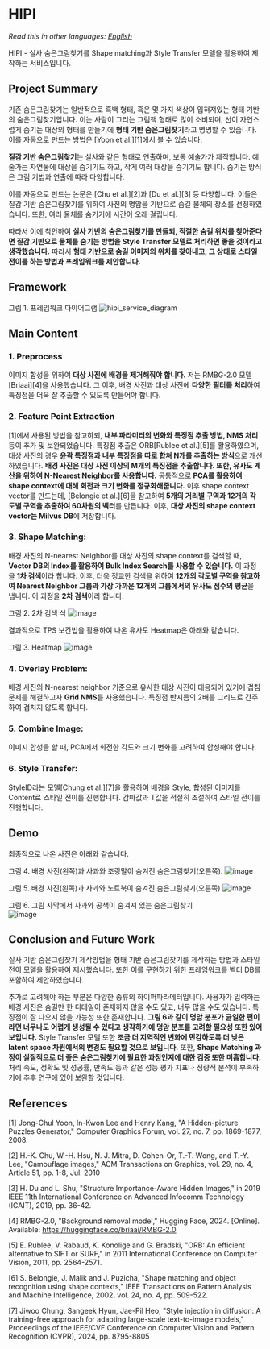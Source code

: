 # HIPI

*Read this in other languages: [English](/README.md)*

HIPI - 실사 숨은그림찾기를 Shape matching과 Style Transfer 모델을 활용하여 제작하는 서비스입니다.

## Project Summary
기존 숨은그림찾기는 일반적으로 흑백 형태, 혹은 몇 가지 색상이 입혀져있는 형태 기반의 숨은그림찾기입니다. 
이는 사람이 그리는 그림책 형태로 많이 소비되며, 선이 자연스럽게 숨기는 대상의 형태를 만들기에 **형태 기반 숨은그림찾기**라고 명명할 수 있습니다. 
이를 자동으로 만드는 방법은 [Yoon et al.][1]에서 볼 수 있습니다.

**질감 기반 숨은그림찾기**는 실사와 같은 형태로 연출하며, 보통 예술가가 제작합니다. 
예술가는 자연물에 대상을 숨기기도 하고, 작게 여러 대상을 숨기기도 합니다. 
숨기는 방식은 그림 기법과 연출에 따라 다양합니다.

이를 자동으로 만드는 논문은 [Chu et al.][2]과 [Du et al.][3] 등 다양합니다.
이들은 질감 기반 숨은그림찾기를 위하여 사진의 명암을 기반으로 숨길 물체의 장소를 선정하였습니다.
또한, 여러 물체를 숨기기에 시간이 오래 걸립니다.

따라서 이에 착안하여 **실사 기반의 숨은그림찾기를 만들되, 적절한 숨길 위치를 찾아준다면 질감 기반으로 물체를 숨기는 방법을 Style Transfer 모델로 처리하면 좋을 것이라고 생각했습니다.**
따라서 **형태 기반으로 숨길 이미지의 위치를 찾아내고, 그 상태로 스타일 전이를 하는 방법과 프레임워크를 제안합니다.**


## Framework
그림 1. 프레임워크 다이어그램
![hipi_service_diagram](https://github.com/user-attachments/assets/7171179e-e623-4594-aef5-7fc69a3958e8)


## Main Content
### 1. Preprocess
이미지 합성을 위하여 **대상 사진에 배경을 제거해줘야 합니다.** 저는 RMBG-2.0 모델[Briaai][4]을 사용했습니다.
그 이후, 배경 사진과 대상 사진에 **다양한 필터를 처리**하여 특징점을 더욱 잘 추출할 수 있도록 만들어야 합니다.

### 2. Feature Point Extraction
[1]에서 사용된 방법을 참고하되, **내부 파라미터의 변화와 특징점 추출 방법, NMS 처리** 등이 추가 및 보완되었습니다.
특징점 추출은 ORB[Rublee et al.][5]를 활용하였으며, 대상 사진의 경우 **윤곽 특징점과 내부 특징점을 따로 합쳐 N개를 추출하는 방식**으로 개선하였습니다.
**배경 사진은 대상 사진 이상의 M개의 특징점을 추출합니다. 또한, 유사도 계산을 위하여 N-Nearest Neighbor를 사용합니다.**
공통적으로 **PCA를 활용하여 shape context에 대해 회전과 크기 변화를 정규화해줍니다.** 
이후 shape context vector를 만드는데, [Belongie et al.][6]을 참고하여 **5개의 거리별 구역과 12개의 각도별 구역을 추출하여 60차원의 벡터**를 만듭니다. 
이후, **대상 사진의 shape context vector는 Milvus DB**에 저장합니다.
    
### 3. Shape Matching:
배경 사진의 N-nearest Neighbor를 대상 사진의 shape context를 검색할 때, **Vector DB의 Index를 활용하여 Bulk Index Search를 사용할 수 있습니다.** 이 과정을 **1차 검색**이라 합니다.
이후, 더욱 정교한 검색을 위하여 **12개의 각도별 구역을 참고하여 Nearest Neighbor 그룹과 가장 가까운 12개의 그룹에서의 유사도 점수의 평균**을 냅니다. 이 과정을 **2차 검색**이라 합니다.

그림 2. 2차 검색 식
![image](https://github.com/user-attachments/assets/46e38031-bf87-4192-aaaa-9f5e8cb24fd1)

결과적으로 TPS 보간법을 활용하여 나온 유사도 Heatmap은 아래와 같습니다.

그림 3. Heatmap
![image](https://github.com/user-attachments/assets/333bc947-16cc-41de-bee8-2c4f37c39867)

### 4. Overlay Problem:
배경 사진의 N-nearest neighbor 기준으로 유사한 대상 사진이 대응되어 있기에 겹침 문제를 해결하고자 **Grid NMS**를 사용했습니다. 특징점 반지름의 2배를 그리드로 간주하여 겹치지 않도록 합니다.

### 5. Combine Image:
이미지 합성을 할 때, PCA에서 회전한 각도와 크기 변화를 고려하여 합성해야 합니다.

### 6. Style Transfer:
StyleID라는 모델[Chung et al.][7]을 활용하여 배경을 Style, 합성된 이미지를 Content로 스타일 전이를 진행합니다. 감마값과 T값을 적절히 조절하여 스타일 전이를 진행합니다.

## Demo
최종적으로 나온 사진은 아래와 같습니다.

그림 4. 배경 사진(왼쪽)과 사과와 조랑말이 숨겨진 숨은그림찾기(오른쪽).
![image](https://github.com/user-attachments/assets/f9dec08f-6630-481d-a437-267e283e0b10)

그림 5. 배경 사진(왼쪽)과 사과와 노트북이 숨겨진 숨은그림찾기(오른쪽)
![image](https://github.com/user-attachments/assets/c0ad9798-647a-47ef-8d0f-de1d7dc01ad9)


그림 6. 그림 사막에서 사과와 공책이 숨겨져 있는 숨은그림찾기
<br/>
![image](https://github.com/user-attachments/assets/35fed767-0233-46c8-905b-a04a64578c99)

## Conclusion and Future Work
실사 기반 숨은그림찾기 제작방법을 형태 기반 숨은그림찾기를 제작하는 방법과 스타일 전이 모델을 활용하여 제시했습니다. 
또한 이를 구현하기 위한 프레임워크를 벡터 DB를 포함하여 제안하였습니다.

추가로 고려해야 하는 부분은 다양한 종류의 하이퍼파라메터입니다. 
사용자가 입력하는 배경 사진은 숨길만 한 디테일이 존재하지 않을 수도 있고, 너무 많을 수도 있습니다. 
특징점이 잘 나오지 않을 가능성 또한 존재합니다. 
**그림 6과 같이 명암 분포가 균일한 편이라면 너무나도 어렵게 생성될 수 있다고 생각하기에 명암 분포를 고려할 필요성 또한 있어 보입니다.**
Style Transfer 모델 또한 **조금 더 지역적인 변화에 민감하도록 더 낮은 latent space 차원에서의 변경도 필요할 것으로 보입니다.**
또한, **Shape Matching 과정이 실질적으로 더 좋은 숨은그림찾기에 필요한 과정인지에 대한 검증 또한 미흡합니다.** 
처리 속도, 정확도 및 성공률, 만족도 등과 같은 성능 평가 지표나 정량적 분석이 부족하기에 추후 연구에 있어 보완할 것입니다.


## References

[1] Jong-Chul Yoon, In-Kwon Lee and Henry Kang, "A Hidden-picture Puzzles Generator," Computer Graphics Forum, vol. 27, no. 7, pp. 1869-1877, 2008.

[2] H.-K. Chu, W.-H. Hsu, N. J. Mitra, D. Cohen-Or, T.-T. Wong, and T.-Y. Lee, "Camouflage images," ACM Transactions on Graphics, vol. 29, no. 4, Article 51, pp. 1-8, Jul. 2010

[3] H. Du and L. Shu, "Structure Importance-Aware Hidden Images," in 2019 IEEE 11th International Conference on Advanced Infocomm Technology (ICAIT), 2019, pp. 36-42.

[4] RMBG-2.0, "Background removal model," Hugging Face, 2024. [Online]. Available: https://huggingface.co/briaai/RMBG-2.0

[5] E. Rublee, V. Rabaud, K. Konolige and G. Bradski, "ORB: An efficient alternative to SIFT or SURF," in 2011 International Conference on Computer Vision, 2011, pp. 2564-2571.

[6] S. Belongie, J. Malik and J. Puzicha, "Shape matching and object recognition using shape contexts," IEEE Transactions on Pattern Analysis and Machine Intelligence, 2002, vol. 24, no. 4, pp. 509-522.

[7] Jiwoo Chung, Sangeek Hyun, Jae-Pil Heo, "Style injection in diffusion: A training-free approach for adapting large-scale text-to-image models," Proceedings of the IEEE/CVF Conference on Computer Vision and Pattern Recognition (CVPR), 2024, pp. 8795-8805
